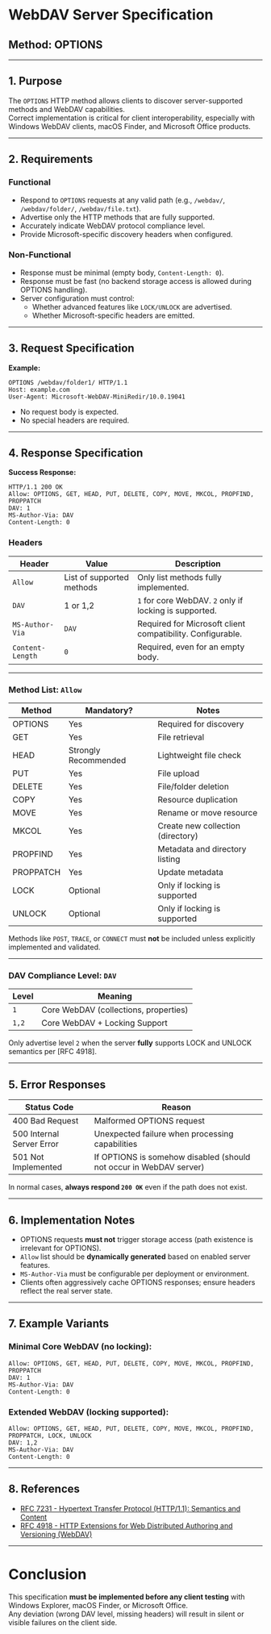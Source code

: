 # WebDAV Server Specification  
## Method: OPTIONS

---

## 1. Purpose

The `OPTIONS` HTTP method allows clients to discover server-supported methods and WebDAV capabilities.  
Correct implementation is critical for client interoperability, especially with Windows WebDAV clients, macOS Finder, and Microsoft Office products.

---

## 2. Requirements

### Functional

- Respond to `OPTIONS` requests at any valid path (e.g., `/webdav/`, `/webdav/folder/`, `/webdav/file.txt`).
- Advertise only the HTTP methods that are fully supported.
- Accurately indicate WebDAV protocol compliance level.
- Provide Microsoft-specific discovery headers when configured.

### Non-Functional

- Response must be minimal (empty body, `Content-Length: 0`).
- Response must be fast (no backend storage access is allowed during OPTIONS handling).
- Server configuration must control:
  - Whether advanced features like `LOCK/UNLOCK` are advertised.
  - Whether Microsoft-specific headers are emitted.

---

## 3. Request Specification

**Example:**
```http
OPTIONS /webdav/folder1/ HTTP/1.1
Host: example.com
User-Agent: Microsoft-WebDAV-MiniRedir/10.0.19041
```

- No request body is expected.
- No special headers are required.

---

## 4. Response Specification

**Success Response:**
```http
HTTP/1.1 200 OK
Allow: OPTIONS, GET, HEAD, PUT, DELETE, COPY, MOVE, MKCOL, PROPFIND, PROPPATCH
DAV: 1
MS-Author-Via: DAV
Content-Length: 0
```

### Headers

| Header              | Value                               | Description |
|---------------------|-------------------------------------|-------------|
| `Allow`             | List of supported methods           | Only list methods fully implemented. |
| `DAV`               | 1 or 1,2                            | `1` for core WebDAV. `2` only if locking is supported. |
| `MS-Author-Via`     | `DAV`                               | Required for Microsoft client compatibility. Configurable. |
| `Content-Length`    | `0`                                 | Required, even for an empty body. |

---

### Method List: `Allow`

| Method     | Mandatory? | Notes |
|------------|------------|-------|
| OPTIONS    | Yes         | Required for discovery |
| GET        | Yes         | File retrieval |
| HEAD       | Strongly Recommended | Lightweight file check |
| PUT        | Yes         | File upload |
| DELETE     | Yes         | File/folder deletion |
| COPY       | Yes         | Resource duplication |
| MOVE       | Yes         | Rename or move resource |
| MKCOL      | Yes         | Create new collection (directory) |
| PROPFIND   | Yes         | Metadata and directory listing |
| PROPPATCH  | Yes         | Update metadata |
| LOCK       | Optional    | Only if locking is supported |
| UNLOCK     | Optional    | Only if locking is supported |

Methods like `POST`, `TRACE`, or `CONNECT` must **not** be included unless explicitly implemented and validated.

---

### DAV Compliance Level: `DAV`

| Level  | Meaning |
|--------|---------|
| `1`    | Core WebDAV (collections, properties) |
| `1,2`  | Core WebDAV + Locking Support |

Only advertise level `2` when the server **fully** supports LOCK and UNLOCK semantics per [RFC 4918].

---

## 5. Error Responses

| Status Code | Reason |
|-------------|--------|
| 400 Bad Request | Malformed OPTIONS request |
| 500 Internal Server Error | Unexpected failure when processing capabilities |
| 501 Not Implemented | If OPTIONS is somehow disabled (should not occur in WebDAV server) |

In normal cases, **always respond `200 OK`** even if the path does not exist.

---

## 6. Implementation Notes

- OPTIONS requests **must not** trigger storage access (path existence is irrelevant for OPTIONS).
- `Allow` list should be **dynamically generated** based on enabled server features.
- `MS-Author-Via` must be configurable per deployment or environment.
- Clients often aggressively cache OPTIONS responses; ensure headers reflect the real server state.

---

## 7. Example Variants

### Minimal Core WebDAV (no locking):
```http
Allow: OPTIONS, GET, HEAD, PUT, DELETE, COPY, MOVE, MKCOL, PROPFIND, PROPPATCH
DAV: 1
MS-Author-Via: DAV
Content-Length: 0
```

### Extended WebDAV (locking supported):
```http
Allow: OPTIONS, GET, HEAD, PUT, DELETE, COPY, MOVE, MKCOL, PROPFIND, PROPPATCH, LOCK, UNLOCK
DAV: 1,2
MS-Author-Via: DAV
Content-Length: 0
```

---

## 8. References

- [RFC 7231 - Hypertext Transfer Protocol (HTTP/1.1): Semantics and Content](https://datatracker.ietf.org/doc/html/rfc7231)
- [RFC 4918 - HTTP Extensions for Web Distributed Authoring and Versioning (WebDAV)](https://datatracker.ietf.org/doc/html/rfc4918)

---

# Conclusion

This specification **must be implemented before any client testing** with Windows Explorer, macOS Finder, or Microsoft Office.  
Any deviation (wrong DAV level, missing headers) will result in silent or visible failures on the client side.
